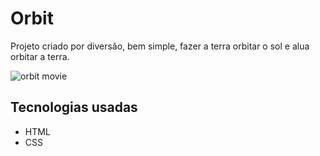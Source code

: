 # Orbit

Projeto criado por diversão, bem simple, fazer a terra orbitar o sol e alua orbitar a terra.  

<img src="./src/images/orbit.mp4" alt ="orbit movie" >

## Tecnologias usadas

 - HTML
 - CSS
